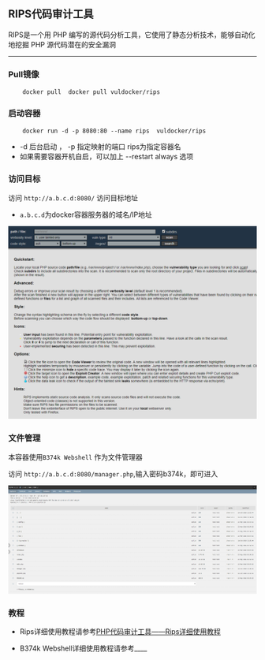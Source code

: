 ## RIPS代码审计工具

RIPS是一个用 PHP 编写的源代码分析工具，它使用了静态分析技术，能够自动化地挖掘 PHP 源代码潜在的安全漏洞

----

### Pull镜像

```
    docker pull  docker pull vuldocker/rips

```

### 启动容器

```
    docker run -d -p 8080:80 --name rips  vuldocker/rips

```

*   -d 后台启动 ， -p 指定映射的端口 rips为指定容器名
*   如果需要容器开机自启，可以加上 --restart always 选项


### 访问目标

访问 `http://a.b.c.d:8080/` 访问目标地址

* `a.b.c.d`为docker容器服务器的域名/IP地址

![rips](PNG/rips.png)

### 文件管理

本容器使用`B374k Webshell` 作为文件管理器

访问 `http://a.b.c.d:8080/manager.php`,输入密码b374k，即可进入

![b374k](PNG/b374k.png)

### 教程

* Rips详细使用教程请参考[PHP代码审计工具——Rips详细使用教程](https://www.jianshu.com/p/cd1cb66e4d7d)

* B374k Webshell详细使用教程请参考____
